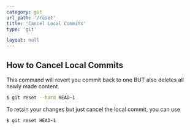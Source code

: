 ```yaml
---
category: git
url_path: '/reset'
title: 'Cancel Local Commits'
type: 'git'

layout: null
---
```


## How to Cancel Local Commits

This command will revert you commit back to one BUT also deletes all newly made content.
```sh
$ git reset --hard HEAD~1
```


To retain your changes but just cancel the local commit, you can use 
```sh
$ git reset HEAD~1
```
